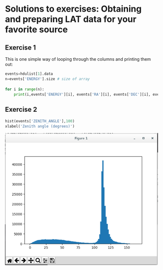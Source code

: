 Solutions to exercises: Obtaining and preparing LAT data for your favorite source
=====================================================

## Exercise 1

This is one simple way of looping through the columns and printing them out:

```python
events=hdulist[1].data
n=events['ENERGY'].size # size of array

for i in range(n):
	print(i,events['ENERGY'][i], events['RA'][i], events['DEC'][i], events['TIME'][i])
```

## Exercise 2

```python
hist(events['ZENITH_ANGLE'],100)
xlabel('Zenith angle (degrees)')
```

![](./figures/plot_zenith_angle.png)



